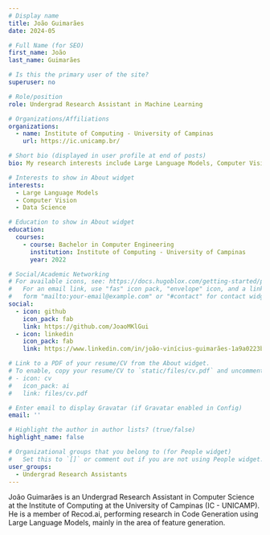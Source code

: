 ```yaml
---
# Display name
title: João Guimarães
date: 2024-05

# Full Name (for SEO)
first_name: João
last_name: Guimarães

# Is this the primary user of the site?
superuser: no

# Role/position
role: Undergrad Research Assistant in Machine Learning

# Organizations/Affiliations
organizations:
  - name: Institute of Computing - University of Campinas
    url: https://ic.unicamp.br/

# Short bio (displayed in user profile at end of posts)
bio: My research interests include Large Language Models, Computer Vision and Data Science in general

# Interests to show in About widget
interests:
  - Large Language Models
  - Computer Vision
  - Data Science

# Education to show in About widget
education:
  courses:
    - course: Bachelor in Computer Engineering
      institution: Institute of Computing - University of Campinas
      year: 2022

# Social/Academic Networking
# For available icons, see: https://docs.hugoblox.com/getting-started/page-builder/#icons
#   For an email link, use "fas" icon pack, "envelope" icon, and a link in the
#   form "mailto:your-email@example.com" or "#contact" for contact widget.
social:
  - icon: github
    icon_pack: fab
    link: https://github.com/JoaoMKlGui
  - icon: linkedin
    icon_pack: fab
    link: https://www.linkedin.com/in/joão-vinícius-guimarães-1a9a0223b/

# Link to a PDF of your resume/CV from the About widget.
# To enable, copy your resume/CV to `static/files/cv.pdf` and uncomment the lines below.
# - icon: cv
#   icon_pack: ai
#   link: files/cv.pdf

# Enter email to display Gravatar (if Gravatar enabled in Config)
email: ''

# Highlight the author in author lists? (true/false)
highlight_name: false

# Organizational groups that you belong to (for People widget)
#   Set this to `[]` or comment out if you are not using People widget.
user_groups:
  - Undergrad Research Assistants
---
```


João Guimarães is an Undergrad Research Assistant in Computer Science at the Institute of Computing at the University of Campinas (IC - UNICAMP). He is a member of Recod.ai, performing research in Code Generation using Large Language Models, mainly in the area of feature generation.
